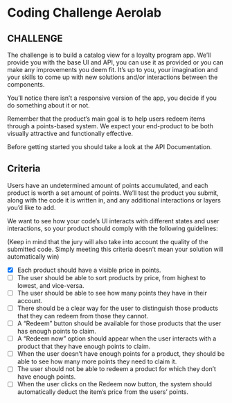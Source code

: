 # Coding Challenge Aerolab

## CHALLENGE
The challenge is to build a catalog view for a loyalty program app. We’ll provide you with the base UI and API, you can use it as provided or you can make any improvements you deem fit. It’s up to you, your imagination and your skills to come up with new solutions and/or interactions between the components.

You’ll notice there isn’t a responsive version of the app, you decide if you do something about it or not.

Remember that the product’s main goal is to help users redeem items through a points-based system. We expect your end-product to be both visually attractive and functionally effective.

Before getting started you should take a look at the API Documentation.

## Criteria
Users have an undetermined amount of points accumulated, and each product is worth a set amount of points. We’ll test the product you submit, along with the code it is written in, and any additional interactions or layers you’d like to add.

We want to see how your code’s UI interacts with different states and user interactions, so your product should comply with the following guidelines:

(Keep in mind that the jury will also take into account the quality of the submitted code. Simply meeting this criteria doesn’t mean your solution will automatically win)

- [x] Each product should have a visible price in points.
- [ ] The user should be able to sort products by price, from highest to lowest, and vice-versa.
- [ ] The user should be able to see how many points they have in their account.
- [ ] There should be a clear way for the user to distinguish those products that they can redeem from those they cannot.
- [ ] A “Redeem” button should be available for those products that the user has enough points to claim.
- [ ] A “Redeem now” option should appear when the user interacts with a product that they have enough points to claim.
- [ ] When the user doesn’t have enough points for a product, they should be able to see how many more points they need to claim it.
- [ ] The user should not be able to redeem a product for which they don’t have enough points.
- [ ] When the user clicks on the Redeem now button, the system should automatically deduct the item’s price from the users’ points.